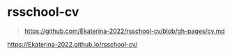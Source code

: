 # rsschool-cv

> https://github.com/Ekaterina-2022/rsschool-cv/blob/gh-pages/cv.md

https://Ekaterina-2022.github.io/rsschool-cv/
